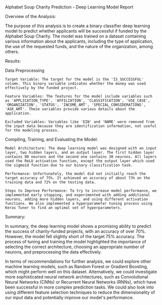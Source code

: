 Alphabet Soup Charity Prediction - Deep Learning Model Report

Overview of the Analysis:

The purpose of this analysis is to create a binary classifier deep learning model to predict whether applicants will be successful if funded by the Alphabet Soup Charity. The model was trained on a dataset containing various information about the applicants, including the type of application, the use of the requested funds, and the nature of the organization, among others.

Results:

Data Preprocessing

    Target Variable: The target for the model is the 'IS_SUCCESSFUL' column. This binary variable indicates whether the money was used effectively by the funded project.

    Feature Variables: The features for the model include variables such as 'APPLICATION_TYPE', 'AFFILIATION', 'CLASSIFICATION', 'USE_CASE', 'ORGANIZATION', 'STATUS', 'INCOME_AMT', 'SPECIAL_CONSIDERATIONS', 'ASK_AMT'. These variables provide various details about the application.

    Excluded Variables: Variables like 'EIN' and 'NAME' were removed from the input data because they are identification information, not useful for the modeling process.

Compiling, Training, and Evaluating the Model:

    Model Architecture: The deep learning model was designed with an input layer, two hidden layers, and an output layer. The first hidden layer contains 80 neurons and the second one contains 30 neurons. All layers used the ReLU activation function, except the output layer which used the sigmoid function due to our binary classification task.

    Performance: Unfortunately, the model did not initially reach the target accuracy of 75%. It achieved an accuracy of about 73% on the training data and 72% on the testing data.

    Steps to Improve Performance: To try to increase model performance, we implemented early stopping, and experimented with adding additional neurons, adding more hidden layers, and using different activation functions. We also implemented a hyperparameter tuning process using Keras Tuner to find an optimal set of hyperparameters.

Summary:

In summary, the deep learning model shows a promising ability to predict the success of charity-funded projects, with an accuracy of over 70%. However, the model fell slightly short of the target 75% accuracy. The process of tuning and training the model highlighted the importance of selecting the correct architecture, choosing an appropriate number of neurons, and preprocessing the data effectively.

In terms of recommendations for further analysis, we could explore other machine learning models, such as Random Forest or Gradient Boosting, which might perform well on this dataset. Alternatively, we could investigate more sophisticated neural network architectures, such as Convolutional Neural Networks (CNNs) or Recurrent Neural Networks (RNNs), which have been successful in more complex prediction tasks. We could also look into using different feature selection techniques to reduce the dimensionality of our input data and potentially improve our model's performance.